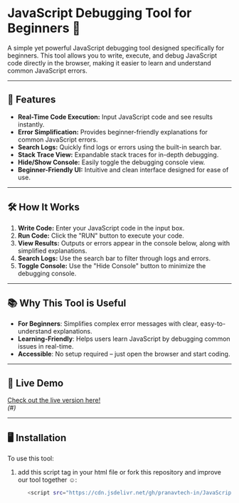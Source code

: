 # JavaScript Debugging Tool for Beginners 🚀

A simple yet powerful JavaScript debugging tool designed specifically for beginners. This tool allows you to write, execute, and debug JavaScript code directly in the browser, making it easier to learn and understand common JavaScript errors.

---

## 🌟 Features
- **Real-Time Code Execution:** Input JavaScript code and see results instantly.
- **Error Simplification:** Provides beginner-friendly explanations for common JavaScript errors.
- **Search Logs:** Quickly find logs or errors using the built-in search bar.
- **Stack Trace View:** Expandable stack traces for in-depth debugging.
- **Hide/Show Console:** Easily toggle the debugging console view.
- **Beginner-Friendly UI:** Intuitive and clean interface designed for ease of use.

---

## 🛠️ How It Works
1. **Write Code:** Enter your JavaScript code in the input box.
2. **Run Code:** Click the "RUN" button to execute your code.
3. **View Results:** Outputs or errors appear in the console below, along with simplified explanations.
4. **Search Logs:** Use the search bar to filter through logs and errors.
5. **Toggle Console:** Use the "Hide Console" button to minimize the debugging console.

---

## 📚 Why This Tool is Useful
- **For Beginners**: Simplifies complex error messages with clear, easy-to-understand explanations.
- **Learning-Friendly**: Helps users learn JavaScript by debugging common issues in real-time.
- **Accessible**: No setup required – just open the browser and start coding.

---

## 🚀 Live Demo
[Check out the live version here!](#)  
*(#)*

---

## 🖥️ Installation
To use this tool:
1. add this script tag in your html file or fork this repository and improve our tool together ☺️:
   ```bash
      <script src="https://cdn.jsdelivr.net/gh/pranavtech-in/JavaScript-Debugging-Tool-for-Beginners@6e10fdedc7e192bd7274b42a8750a237c1a73e54/code/index.js"></script> 
